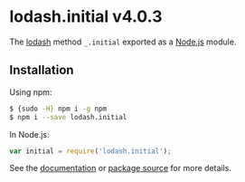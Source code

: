 # lodash.initial v4.0.3

The [lodash](https://lodash.com/) method `_.initial` exported as a [Node.js](https://nodejs.org/) module.

## Installation

Using npm:
```bash
$ {sudo -H} npm i -g npm
$ npm i --save lodash.initial
```

In Node.js:
```js
var initial = require('lodash.initial');
```

See the [documentation](https://lodash.com/docs#initial) or [package source](https://github.com/lodash/lodash/blob/4.0.3-npm-packages/lodash.initial) for more details.
